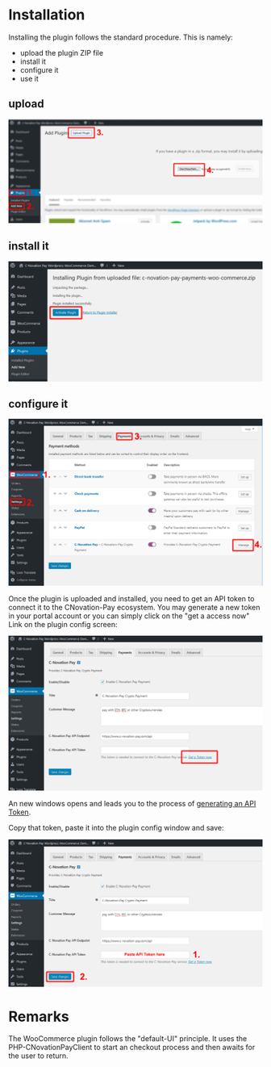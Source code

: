 # Installation

Installing the plugin follows the standard procedure.
This is namely:
* upload the plugin ZIP file    
* install it    
* configure it    
* use it  

## upload

![upload_plugin](upload_plugin.png)


## install it

![activate Plugin](activate_plugin.png)

## configure it

![configure Plugin 1](configure_plugin1.png)

Once the plugin is uploaded and installed, you need to get an API token to
connect it to the CNovation-Pay ecosystem. You may generate a new token in your portal account
or you can simply click on the "get a access now" Link on the plugin config screen:

![get access token](configure_plugin2.png)

An new windows opens and leads you to the process of [generating an API Token](../docs/get_token.md).

Copy that token, paste it into the plugin config window and save:

![paste token](paste_token.png)

# Remarks
The WooCommerce plugin follows the "default-UI" principle. It uses the
PHP-CNovationPayClient to start an checkout process and then awaits for the user to return.
